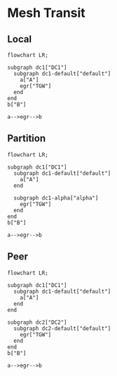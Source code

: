# Mesh Transit

## Local
```mermaid
flowchart LR;

subgraph dc1["DC1"]
  subgraph dc1-default["default"]
    a["A"]
    egr["TGW"]
  end
end
b["B"]

a-->egr-->b
```

## Partition
```mermaid
flowchart LR;

subgraph dc1["DC1"]
  subgraph dc1-default["default"]
    a["A"]
  end 

  subgraph dc1-alpha["alpha"]
    egr["TGW"]
  end   
end
b["B"]

a-->egr-->b
```

## Peer
```mermaid
flowchart LR;

subgraph dc1["DC1"]
  subgraph dc1-default["default"]
    a["A"]
  end
end

subgraph dc2["DC2"]
  subgraph dc2-default["default"]
    egr["TGW"]
  end 
end
b["B"]  

a-->egr-->b
```
